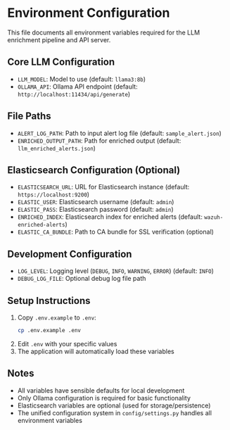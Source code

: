 # Environment Configuration

This file documents all environment variables required for the LLM enrichment pipeline and API server.

## Core LLM Configuration
- `LLM_MODEL`: Model to use (default: `llama3:8b`)
- `OLLAMA_API`: Ollama API endpoint (default: `http://localhost:11434/api/generate`)

## File Paths
- `ALERT_LOG_PATH`: Path to input alert log file (default: `sample_alert.json`)
- `ENRICHED_OUTPUT_PATH`: Path for enriched output (default: `llm_enriched_alerts.json`)

## Elasticsearch Configuration (Optional)
- `ELASTICSEARCH_URL`: URL for Elasticsearch instance (default: `https://localhost:9200`)
- `ELASTIC_USER`: Elasticsearch username (default: `admin`)
- `ELASTIC_PASS`: Elasticsearch password (default: `admin`)
- `ENRICHED_INDEX`: Elasticsearch index for enriched alerts (default: `wazuh-enriched-alerts`)
- `ELASTIC_CA_BUNDLE`: Path to CA bundle for SSL verification (optional)

## Development Configuration
- `LOG_LEVEL`: Logging level (`DEBUG`, `INFO`, `WARNING`, `ERROR`) (default: `INFO`)
- `DEBUG_LOG_FILE`: Optional debug log file path

## Setup Instructions
1. Copy `.env.example` to `.env`:
   ```bash
   cp .env.example .env
   ```
2. Edit `.env` with your specific values
3. The application will automatically load these variables

## Notes
- All variables have sensible defaults for local development
- Only Ollama configuration is required for basic functionality
- Elasticsearch variables are optional (used for storage/persistence)
- The unified configuration system in `config/settings.py` handles all environment variables
